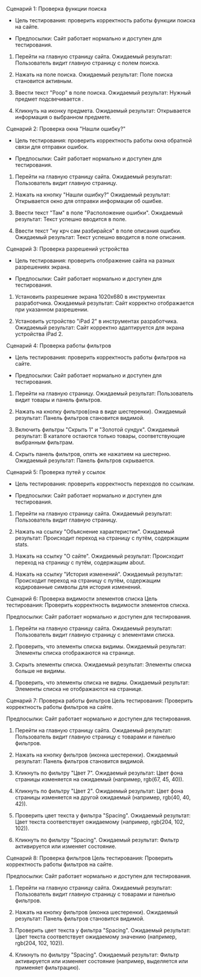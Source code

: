 Сценарий 1: Проверка функции поиска

- Цель тестирования: проверить корректность работы функции поиска на сайте.

- Предпосылки: Сайт работает нормально и доступен для тестирования.

1) Перейти на главную страницу сайта.
Ожидаемый результат: Пользователь видит главную страницу с полем поиска.

2) Нажать на поле поиска.
Ожидаемый результат: Поле поиска становится активным.

3) Ввести текст "Poop" в поле поиска.
Ожидаемый результат: Нужный предмет подсвечивается .

4) Кликнуть на иконку предмета.
Ожидаемый результат: Открывается информация о выбранном предмете.

Сценарий 2: Проверка окна "Нашли ошибку?"

- Цель тестирования: проверить корректность работы окна обратной связи для отправки ошибок.

- Предпосылки: Сайт работает нормально и доступен для тестирования.

1) Перейти на главную страницу сайта.
Ожидаемый результат: Пользователь видит главную страницу.

2) Нажать на кнопку "Нашли ошибку?"
Ожидаемый результат: Открывается окно для отправки информации об ошибке.

3) Ввести текст "Там" в поле "Расположение ошибки".
Ожидаемый результат: Текст успешно вводится в поле.

4) Ввести текст "ну крч сам разбирайся" в поле описания ошибки.
Ожидаемый результат: Текст успешно вводится в поле описания.

Сценарий 3: Проверка разрешений устройства
- Цель тестирования: проверить отображение сайта на разных разрешениях экрана.

- Предпосылки: Сайт работает нормально и доступен для тестирования.

1) Установить разрешение экрана 1020x680 в инструментах разработчика.
Ожидаемый результат: Сайт корректно отображается при указанном разрешении.

2) Установить устройство "iPad 2" в инструментах разработчика.
Ожидаемый результат: Сайт корректно адаптируется для экрана устройства iPad 2.

Сценарий 4: Проверка работы фильтров
- Цель тестирования: проверить корректность работы фильтров на сайте.

- Предпосылки: Сайт работает нормально и доступен для тестирования.

1) Перейти на главную страницу.
Ожидаемый результат: Пользователь видит товары и панель фильтров.

2) Нажать на кнопку фильтров(она в виде шестеренки).
Ожидаемый результат: Панель фильтров становится видимой.

3) Включить фильтры "Скрыть 1" и "Золотой сундук".
Ожидаемый результат: В каталоге остаются только товары, соответствующие выбранным фильтрам.

4) Скрыть панель фильтров, опять же нажатием на шестерню.
Ожидаемый результат: Панель фильтров скрывается.

Сценарий 5: Проверка путей у ссылок
- Цель тестирования: проверить корректность переходов по ссылкам.

- Предпосылки: Сайт работает нормально и доступен для тестирования.

1) Перейти на главную страницу сайта.
Ожидаемый результат: Пользователь видит главную страницу.

2) Нажать на ссылку "Объяснение характеристик".
Ожидаемый результат: Происходит переход на страницу с путём, содержащим stats.

3) Нажать на ссылку "О сайте".
Ожидаемый результат: Происходит переход на страницу с путём, содержащим about.

4) Нажать на ссылку "История изменений".
Ожидаемый результат: Происходит переход на страницу с путём, содержащим кодированные символы для история изменений.

Сценарий 6: Проверка видимости элементов списка
Цель тестирования: Проверить корректность видимости элементов списка.

Предпосылки: Сайт работает нормально и доступен для тестирования.

1) Перейти на главную страницу сайта.
Ожидаемый результат: Пользователь видит главную страницу с элементами списка.

3) Проверить, что элементы списка видимы.
Ожидаемый результат: Элементы списка отображаются на странице.

5) Скрыть элементы списка.
Ожидаемый результат: Элементы списка больше не видимы.

7) Проверить, что элементы списка не видны.
Ожидаемый результат: Элементы списка не отображаются на странице.

Сценарий 7: Проверка работы фильтров
Цель тестирования: Проверить корректность работы фильтров на сайте.

Предпосылки: Сайт работает нормально и доступен для тестирования.

1) Перейти на главную страницу сайта.
Ожидаемый результат: Пользователь видит главную страницу с товарами и панелью фильтров.

3) Нажать на кнопку фильтров (иконка шестеренки).
Ожидаемый результат: Панель фильтров становится видимой.

5) Кликнуть по фильтру "Цвет 7".
Ожидаемый результат: Цвет фона страницы изменяется на ожидаемый (например, rgb(67, 45, 40)).

7) Кликнуть по фильтру "Цвет 2".
Ожидаемый результат: Цвет фона страницы изменяется на другой ожидаемый (например, rgb(40, 40, 42)).

9) Проверить цвет текста у фильтра "Spacing".
Ожидаемый результат: Цвет текста соответствует ожидаемому (например, rgb(204, 102, 102)).

11) Кликнуть по фильтру "Spacing".
Ожидаемый результат: Фильтр активируется или изменяет состояние.

Сценарий 8: Проверка фильтров
Цель тестирования: Проверить корректность работы фильтров на сайте.

Предпосылки: Сайт работает нормально и доступен для тестирования.

1) Перейти на главную страницу сайта.
Ожидаемый результат: Пользователь видит главную страницу с товарами и панелью фильтров.

3) Нажать на кнопку фильтров (иконка шестеренки).
Ожидаемый результат: Панель фильтров становится видимой.

5) Проверить цвет текста у фильтра "Spacing".
Ожидаемый результат: Цвет текста соответствует ожидаемому значению (например, rgb(204, 102, 102)).

7) Кликнуть по фильтру "Spacing".
Ожидаемый результат: Фильтр активируется или изменяет состояние (например, выделяется или применяет фильтрацию).
